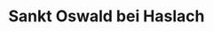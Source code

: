---
title: Sankt Oswald bei Haslach
url: /sankt-oswald-bei-haslach/
latitude: 48.607
longitude: 14.028
---